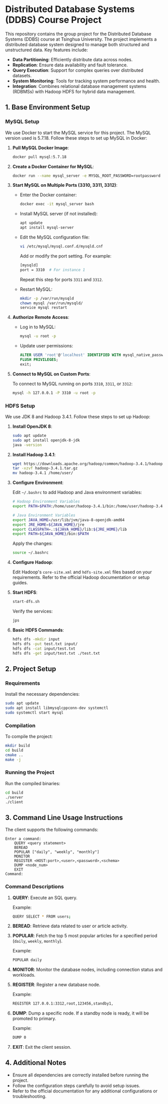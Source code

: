 # Distributed Database Systems (DDBS) Course Project

This repository contains the group project for the Distributed Database Systems (DDBS) course at Tsinghua University. The project implements a distributed database system designed to manage both structured and unstructured data. Key features include:

- **Data Partitioning**: Efficiently distribute data across nodes.
- **Replication**: Ensure data availability and fault tolerance.
- **Query Execution**: Support for complex queries over distributed datasets.
- **System Monitoring**: Tools for tracking system performance and health.
- **Integration**: Combines relational database management systems (RDBMSs) with Hadoop HDFS for hybrid data management.

## 1. Base Environment Setup

### MySQL Setup

We use Docker to start the MySQL service for this project. The MySQL version used is 5.7.18. Follow these steps to set up MySQL in Docker:

1. **Pull MySQL Docker Image**:

   ```bash
   docker pull mysql:5.7.18
   ```

2. **Create a Docker Container for MySQL**:

   ```bash
   docker run --name mysql_server -e MYSQL_ROOT_PASSWORD=rootpassword -d mysql:5.7.18
   ```

3. **Start MySQL on Multiple Ports (3310, 3311, 3312)**:

   - Enter the Docker container:

     ```bash
     docker exec -it mysql_server bash
     ```

   - Install MySQL server (if not installed):

     ```bash
     apt update
     apt install mysql-server
     ```

   - Edit the MySQL configuration file:

     ```bash
     vi /etc/mysql/mysql.conf.d/mysqld.cnf
     ```

     Add or modify the port setting. For example:

     ```bash
     [mysqld]
     port = 3310  # For instance 1
     ```

     Repeat this step for ports `3311` and `3312`.

   - Restart MySQL:

     ```bash
     mkdir -p /var/run/mysqld
     chown mysql /var/run/mysqld/
     service mysql restart
     ```

4. **Authorize Remote Access**:

   - Log in to MySQL:

     ```bash
     mysql -u root -p
     ```

   - Update user permissions:

     ```sql
     ALTER USER 'root'@'localhost' IDENTIFIED WITH mysql_native_password BY '123456';
     FLUSH PRIVILEGES;
     exit;
     ```

5. **Connect to MySQL on Custom Ports**:

   To connect to MySQL running on ports `3310`, `3311`, or `3312`:

   ```bash
   mysql -h 127.0.0.1 -P 3310 -u root -p
   ```

### HDFS Setup

We use JDK 8 and Hadoop 3.4.1. Follow these steps to set up Hadoop:

1. **Install OpenJDK 8**:

   ```bash
   sudo apt update
   sudo apt install openjdk-8-jdk
   java -version
   ```

2. **Install Hadoop 3.4.1**:

   ```bash
   wget https://downloads.apache.org/hadoop/common/hadoop-3.4.1/hadoop-3.4.1.tar.gz
   tar -xzvf hadoop-3.4.1.tar.gz
   mv hadoop-3.4.1 /home/user/
   ```

3. **Configure Environment**:

   Edit `~/.bashrc` to add Hadoop and Java environment variables:

   ```bash
   # Hadoop Environment Variables
   export PATH=$PATH:/home/user/hadoop-3.4.1/bin:/home/user/hadoop-3.4.1/sbin

   # Java Environment Variables
   export JAVA_HOME=/usr/lib/jvm/java-8-openjdk-amd64
   export JRE_HOME=${JAVA_HOME}/jre
   export CLASSPATH=.:${JAVA_HOME}/lib:${JRE_HOME}/lib
   export PATH=${JAVA_HOME}/bin:$PATH
   ```

   Apply the changes:

   ```bash
   source ~/.bashrc
   ```

4. **Configure Hadoop**:

   Edit Hadoop's `core-site.xml` and `hdfs-site.xml` files based on your requirements. Refer to the official Hadoop documentation or setup guides.

5. **Start HDFS**:

   ```bash
   start-dfs.sh
   ```

   Verify the services:

   ```bash
   jps
   ```

6. **Basic HDFS Commands**:

   ```bash
   hdfs dfs -mkdir input
   hdfs dfs -put test.txt input/
   hdfs dfs -cat input/test.txt
   hdfs dfs -get input/test.txt ./test.txt
   ```

## 2. Project Setup

### Requirements

Install the necessary dependencies:

```bash
sudo apt update
sudo apt install libmysqlcppconn-dev systemctl
sudo systemctl start mysql
```

### Compilation

To compile the project:

```bash
mkdir build
cd build
cmake ..
make -j
```

### Running the Project

Run the compiled binaries:

```bash
cd build
./server
./client
```

## 3. Command Line Usage Instructions

The client supports the following commands:

```shell
Enter a command:
    QUERY <query statement>
    BEREAD
    POPULAR ["daily", "weekly", "monthly"]
    MONITOR
    REGISTER <HOST:port>,<user>,<password>,<schema>
    DUMP <node_num>
    EXIT
Command:
```

### Command Descriptions

1. **QUERY**: Execute an SQL query.

   Example:

   ```bash
   QUERY SELECT * FROM users;
   ```

2. **BEREAD**: Retrieve data related to user or article activity.

3. **POPULAR**: Fetch the top 5 most popular articles for a specified period (`daily`, `weekly`, `monthly`).

   Example:

   ```bash
   POPULAR daily
   ```

4. **MONITOR**: Monitor the database nodes, including connection status and workloads.

5. **REGISTER**: Register a new database node.

   Example:

   ```bash
   REGISTER 127.0.0.1:3312,root,123456,standby1,
   ```

6. **DUMP**: Dump a specific node. If a standby node is ready, it will be promoted to primary.

   Example:

   ```bash
   DUMP 0
   ```

7. **EXIT**: Exit the client session.

## 4. Additional Notes

- Ensure all dependencies are correctly installed before running the project.
- Follow the configuration steps carefully to avoid setup issues.
- Refer to the official documentation for any additional configurations or troubleshooting.

